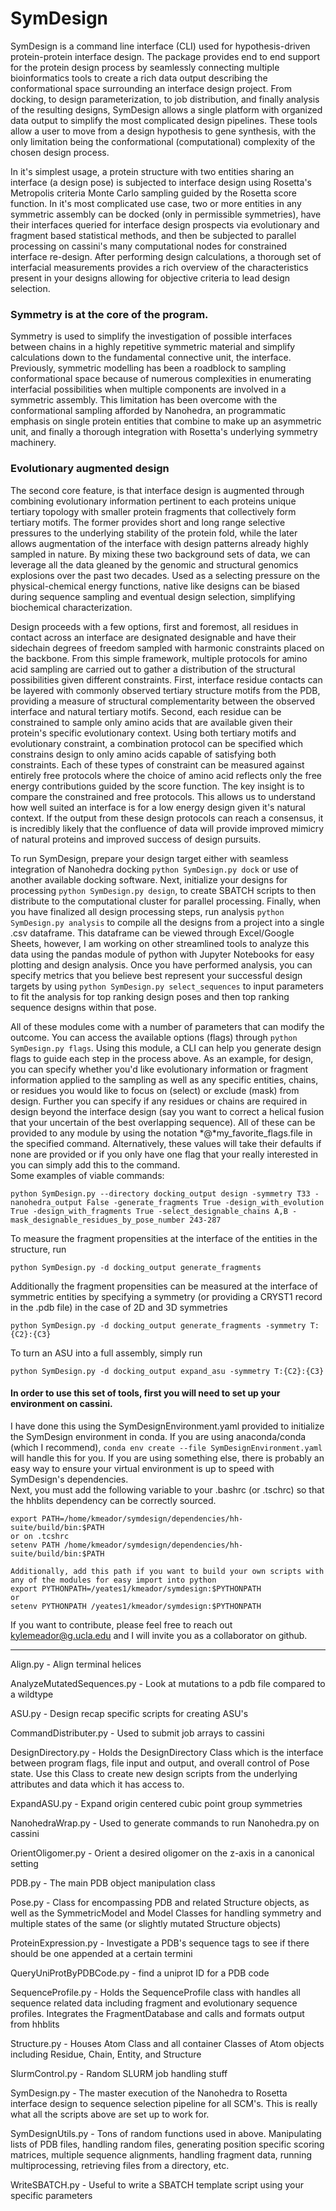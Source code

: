 # SymDesign
SymDesign is a command line interface (CLI) used for hypothesis-driven protein-protein interface design. The package provides end to end support for the protein design process by seamlessly connecting multiple bioinformatics tools to create a rich data output describing the conformational space surrounding an interface design project. From docking, to design parameterization, to job distribution, and finally analysis of the resulting designs, SymDesign allows a single platform with organized data output to simplify the most complicated design pipelines. These tools allow a user to move from a design hypothesis to gene synthesis, with the only limitation being the conformational (computational) complexity of the chosen design process. 

In it's simplest usage, a protein structure with two entities sharing an interface (a design pose) is subjected to interface design using Rosetta's Metropolis criteria Monte Carlo sampling guided by the Rosetta score function. In it's most complicated use case, two or more entities in any symmetric assembly can be docked (only in permissible symmetries), have their interfaces queried for interface design prospects via evolutionary and fragment based statistical methods, and then be subjected to parallel processing on cassini's many computational nodes for constrained interface re-design. After performing design calculations, a thorough set of interfacial measurements provides a rich overview of the characteristics present in your designs allowing for objective criteria to lead design selection. 

### Symmetry is at the core of the program.
Symmetry is used to simplify the investigation of possible interfaces between chains in a highly repetitive symmetric material and simplify calculations down to the fundamental connective unit, the interface. Previously, symmetric modelling has been a roadblock to sampling conformational space because of numerous complexities in enumerating interfacial possibilities when multiple components are involved in a symmetric assembly. This limitation has been overcome with the conformational sampling afforded by Nanohedra, an programmatic emphasis on single protein entities that combine to make up an asymmetric unit, and finally a thorough integration with Rosetta's underlying symmetry machinery. 

### Evolutionary augmented design
The second core feature, is that interface design is augmented through combining evolutionary information pertinent to each proteins unique tertiary topology with smaller protein fragments that collectively form tertiary motifs. The former provides short and long range selective pressures to the underlying stability of the protein fold, while the later allows augmentation of the interface with design patterns already highly sampled in nature. By mixing these two background sets of data, we can leverage all the data gleaned by the genomic and structural genomics explosions over the past two decades. Used as a selecting pressure on the physical-chemical energy functions, native like designs can be biased during sequence sampling and eventual design selection, simplifying biochemical characterization. 

Design proceeds with a few options, first and foremost, all residues in contact across an interface are designated designable and have their sidechain degrees of freedom sampled with harmonic constraints placed on the backbone. From this simple framework, multiple protocols for amino acid sampling are carried out to gather a distribution of the structural possibilities given different constraints. First, interface residue contacts can be layered with commonly observed tertiary structure motifs from the PDB, providing a measure of structural complementarity between the observed interface and natural tertiary motifs. Second, each residue can be constrained to sample only amino acids that are available given their protein's specific evolutionary context. Using both tertiary motifs and evolutionary constraint, a combination protocol can be specified which constrains design to only amino acids capable of satisfying both constraints. Each of these types of constraint can be measured against entirely free protocols where the choice of amino acid reflects only the free energy contributions guided by the score function. The key insight is to compare the constrained and free protocols. This allows us to understand how well suited an interface is for a low energy design given it's natural context. If the output from these design protocols can reach a consensus, it is incredibly likely that the confluence of data will provide improved mimicry of natural proteins and improved success of design pursuits.

To run SymDesign, prepare your design target either with seamless integration of Nanohedra docking `python SymDesign.py dock` or use of another available docking software. Next, initialize your designs for processing `python SymDesign.py design`, to create SBATCH scripts to then distribute to the computational cluster for parallel processing. Finally, when you have finalized all design processing steps, run analysis `python SymDesign.py analysis` to compile all the designs from a project into a single .csv dataframe. This dataframe can be viewed through Excel/Google Sheets, however, I am working on other streamlined tools to analyze this data using the pandas module of python with Jupyter Notebooks for easy plotting and design analysis. Once you have performed analysis, you can specify metrics that you believe best represent your successful design targets by using `python SymDesign.py select_sequences` to input parameters to fit the analysis for top ranking design poses and then top ranking sequence designs within that pose.

All of these modules come with a number of parameters that can modify the outcome. You can access the available options (flags) through `python SymDesign.py flags`. Using this module, a CLI can help you generate design flags to guide each step in the process above. As an example, for design, you can specify whether you'd like evolutionary information or fragment information applied to the sampling as well as any specific entities, chains, or residues you would like to focus on (select) or exclude (mask) from design. Further you can specify if any residues or chains are required in design beyond the interface design (say you want to correct a helical fusion that your uncertain of the best overlapping sequence). All of these can be provided to any module by using the notation *@*my_favorite_flags.file in the specified command. Alternatively, these values will take their defaults if none are provided or if you only have one flag that your really interested in you can simply add this to the command.  
Some examples of viable commands:

    python SymDesign.py --directory docking_output design -symmetry T33 -nanohedra_output False -generate_fragments True -design_with_evolution True -design_with_fragments True -select_designable_chains A,B -mask_designable_residues_by_pose_number 243-287

To measure the fragment propensities at the interface of the entities in the structure, run

    python SymDesign.py -d docking_output generate_fragments

Additionally the fragment propensities can be measured at the interface of symmetric entities by specifying a symmetry (or providing a CRYST1 record in the .pdb file) in the case of 2D and 3D symmetries

    python SymDesign.py -d docking_output generate_fragments -symmetry T:{C2}:{C3}

To turn an ASU into a full assembly, simply run
    
    python SymDesign.py -d docking_output expand_asu -symmetry T:{C2}:{C3}

#### In order to use this set of tools, first you will need to set up your environment on cassini.  
I have done this using the SymDesignEnvironment.yaml provided to initialize the SymDesign environment in conda. If you are using anaconda/conda (which I recommend), `conda env create --file SymDesignEnvironment.yaml` will handle this for you. If you are using something else, there is probably an easy way to ensure your virtual environment is up to speed with SymDesign's dependencies.  
Next, you must add the following variable to your .bashrc (or .tschrc) so that the hhblits dependency can be correctly sourced. 

    export PATH=/home/kmeador/symdesign/dependencies/hh-suite/build/bin:$PATH
    or on .tcshrc
    setenv PATH /home/kmeador/symdesign/dependencies/hh-suite/build/bin:$PATH
    
    Additionally, add this path if you want to build your own scripts with any of the modules for easy import into python
    export PYTHONPATH=/yeates1/kmeador/symdesign:$PYTHONPATH
    or
    setenv PYTHONPATH /yeates1/kmeador/symdesign:$PYTHONPATH

If you want to contribute, please feel free to reach out kylemeador@g.ucla.edu and I will invite you as a collaborator on github.

---

Align.py - Align terminal helices

AnalyzeMutatedSequences.py - Look at mutations to a pdb file compared to a wildtype

ASU.py - Design recap specific scripts for creating ASU's

CommandDistributer.py - Used to submit job arrays to cassini

DesignDirectory.py - Holds the DesignDirectory Class which is the interface between program flags, file input and output, and overall control of Pose state. Use this Class to create new design scripts from the underlying attributes and data which it has access to. 

ExpandASU.py - Expand origin centered cubic point group symmetries

NanohedraWrap.py - Used to generate commands to run Nanohedra.py on cassini

OrientOligomer.py - Orient a desired oligomer on the z-axis in a canonical setting

PDB.py - The main PDB object manipulation class

Pose.py - Class for encompassing PDB and related Structure objects, as well as the SymmetricModel and Model Classes for handling symmetry and multiple states of the same (or slightly mutated Structure objects) 

ProteinExpression.py - Investigate a PDB's sequence tags to see if there should be one appended at a certain termini

QueryUniProtByPDBCode.py - find a uniprot ID for a PDB code

SequenceProfile.py - Holds the SequenceProfile class with handles all sequence related data including fragment and evolutionary sequence profiles. Integrates the FragmentDatabase and calls and formats output from hhblits

Structure.py - Houses Atom Class and all container Classes of Atom objects including Residue, Chain, Entity, and Structure

SlurmControl.py - Random SLURM job handling stuff

SymDesign.py - The master execution of the Nanohedra to Rosetta interface design to sequence selection pipeline for all SCM's. This is really what all the scripts above are set up to work for.

SymDesignUtils.py - Tons of random functions used in above. Manipulating lists of PDB files, handling random files, generating position specific scoring matrices, multiple sequence alignments, handling fragment data, running multiprocessing, retrieving files from a directory, etc.

WriteSBATCH.py - Useful to write a SBATCH template script using your specific parameters